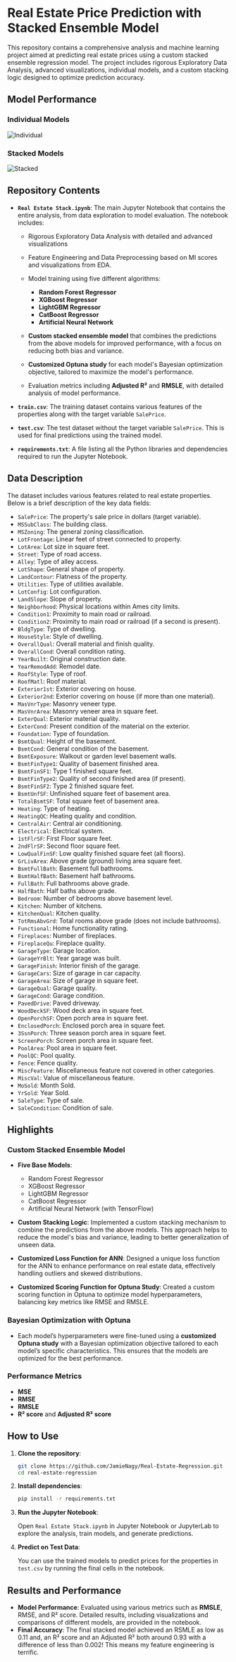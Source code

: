 
# Real Estate Price Prediction with Stacked Ensemble Model

This repository contains a comprehensive analysis and machine learning project aimed at predicting real estate prices using a custom stacked ensemble regression model. The project includes rigorous Exploratory Data Analysis, advanced visualizations, individual models, and a custom stacking logic designed to optimize prediction accuracy.

## Model Performance
### Individual Models
![Individual](individual%20models.png)
### Stacked Models
![Stacked](stacked.png)

## Repository Contents

- **`Real Estate Stack.ipynb`**: The main Jupyter Notebook that contains the entire analysis, from data exploration to model evaluation. The notebook includes:
  - Rigorous Exploratory Data Analysis with detailed and advanced visualizations
  - Feature Engineering and Data Preprocessing based on MI scores and visualizations from EDA.
  - Model training using five different algorithms:
    - **Random Forest Regressor**
    - **XGBoost Regressor**
    - **LightGBM Regressor**
    - **CatBoost Regressor**
    - **Artificial Neural Network**

  - **Custom stacked ensemble model** that combines the predictions from the above models for improved performance, with a focus on reducing both bias and variance.
  - **Customized Optuna study** for each model's Bayesian optimization objective, tailored to maximize the model's performance.
  - Evaluation metrics including **Adjusted R²** and **RMSLE**, with detailed analysis of model performance.

- **`train.csv`**: The training dataset contains various features of the properties along with the target variable `SalePrice`.

- **`test.csv`**: The test dataset without the target variable `SalePrice`. This is used for final predictions using the trained model.

- **`requirements.txt`**: A file listing all the Python libraries and dependencies required to run the Jupyter Notebook. 

## Data Description

The dataset includes various features related to real estate properties. Below is a brief description of the key data fields:

- `SalePrice`: The property's sale price in dollars (target variable).
- `MSSubClass`: The building class.
- `MSZoning`: The general zoning classification.
- `LotFrontage`: Linear feet of street connected to property.
- `LotArea`: Lot size in square feet.
- `Street`: Type of road access.
- `Alley`: Type of alley access.
- `LotShape`: General shape of property.
- `LandContour`: Flatness of the property.
- `Utilities`: Type of utilities available.
- `LotConfig`: Lot configuration.
- `LandSlope`: Slope of property.
- `Neighborhood`: Physical locations within Ames city limits.
- `Condition1`: Proximity to main road or railroad.
- `Condition2`: Proximity to main road or railroad (if a second is present).
- `BldgType`: Type of dwelling.
- `HouseStyle`: Style of dwelling.
- `OverallQual`: Overall material and finish quality.
- `OverallCond`: Overall condition rating.
- `YearBuilt`: Original construction date.
- `YearRemodAdd`: Remodel date.
- `RoofStyle`: Type of roof.
- `RoofMatl`: Roof material.
- `Exterior1st`: Exterior covering on house.
- `Exterior2nd`: Exterior covering on house (if more than one material).
- `MasVnrType`: Masonry veneer type.
- `MasVnrArea`: Masonry veneer area in square feet.
- `ExterQual`: Exterior material quality.
- `ExterCond`: Present condition of the material on the exterior.
- `Foundation`: Type of foundation.
- `BsmtQual`: Height of the basement.
- `BsmtCond`: General condition of the basement.
- `BsmtExposure`: Walkout or garden level basement walls.
- `BsmtFinType1`: Quality of basement finished area.
- `BsmtFinSF1`: Type 1 finished square feet.
- `BsmtFinType2`: Quality of second finished area (if present).
- `BsmtFinSF2`: Type 2 finished square feet.
- `BsmtUnfSF`: Unfinished square feet of basement area.
- `TotalBsmtSF`: Total square feet of basement area.
- `Heating`: Type of heating.
- `HeatingQC`: Heating quality and condition.
- `CentralAir`: Central air conditioning.
- `Electrical`: Electrical system.
- `1stFlrSF`: First Floor square feet.
- `2ndFlrSF`: Second floor square feet.
- `LowQualFinSF`: Low quality finished square feet (all floors).
- `GrLivArea`: Above grade (ground) living area square feet.
- `BsmtFullBath`: Basement full bathrooms.
- `BsmtHalfBath`: Basement half bathrooms.
- `FullBath`: Full bathrooms above grade.
- `HalfBath`: Half baths above grade.
- `Bedroom`: Number of bedrooms above basement level.
- `Kitchen`: Number of kitchens.
- `KitchenQual`: Kitchen quality.
- `TotRmsAbvGrd`: Total rooms above grade (does not include bathrooms).
- `Functional`: Home functionality rating.
- `Fireplaces`: Number of fireplaces.
- `FireplaceQu`: Fireplace quality.
- `GarageType`: Garage location.
- `GarageYrBlt`: Year garage was built.
- `GarageFinish`: Interior finish of the garage.
- `GarageCars`: Size of garage in car capacity.
- `GarageArea`: Size of garage in square feet.
- `GarageQual`: Garage quality.
- `GarageCond`: Garage condition.
- `PavedDrive`: Paved driveway.
- `WoodDeckSF`: Wood deck area in square feet.
- `OpenPorchSF`: Open porch area in square feet.
- `EnclosedPorch`: Enclosed porch area in square feet.
- `3SsnPorch`: Three season porch area in square feet.
- `ScreenPorch`: Screen porch area in square feet.
- `PoolArea`: Pool area in square feet.
- `PoolQC`: Pool quality.
- `Fence`: Fence quality.
- `MiscFeature`: Miscellaneous feature not covered in other categories.
- `MiscVal`: Value of miscellaneous feature.
- `MoSold`: Month Sold.
- `YrSold`: Year Sold.
- `SaleType`: Type of sale.
- `SaleCondition`: Condition of sale.


## Highlights

### Custom Stacked Ensemble Model
- **Five Base Models**: 
  - Random Forest Regressor
  - XGBoost Regressor
  - LightGBM Regressor
  - CatBoost Regressor
  - Artificial Neural Network (with TensorFlow)
  
- **Custom Stacking Logic**: Implemented a custom stacking mechanism to combine the predictions from the above models. This approach helps to reduce the model's bias and variance, leading to better generalization of unseen data.
- **Customized Loss Function for ANN**: Designed a unique loss function for the ANN to enhance performance on real estate data, effectively handling outliers and skewed distributions.
- **Customized Scoring Function for Optuna Study**: Created a custom scoring function in Optuna to optimize model hyperparameters, balancing key metrics like RMSE and RMSLE.

### Bayesian Optimization with Optuna
- Each model’s hyperparameters were fine-tuned using a **customized Optuna study** with a Bayesian optimization objective tailored to each model’s specific characteristics. This ensures that the models are optimized for the best performance.

### Performance Metrics
- **MSE**
- **RMSE**
- **RMSLE**
- **R² score** and **Adjusted R² score**

## How to Use

1. **Clone the repository**:

   ```bash
   git clone https://github.com/JamieNagy/Real-Estate-Regression.git
   cd real-estate-regression
   ```

2. **Install dependencies**:

   ```bash
   pip install -r requirements.txt
   ```

3. **Run the Jupyter Notebook**:

   Open `Real Estate Stack.ipynb` in Jupyter Notebook or JupyterLab to explore the analysis, train models, and generate predictions.

4. **Predict on Test Data**:

   You can use the trained models to predict prices for the properties in `test.csv` by running the final cells in the notebook.

## Results and Performance

- **Model Performance**: Evaluated using various metrics such as **RMSLE**, RMSE, and R² score. Detailed results, including visualizations and comparisons of different models, are provided in the notebook.
- **Final Accuracy**: The final stacked model achieved an RSMLE as low as 0.11 and, an R² score and an Adjusted R² both around 0.93 with a difference of less than 0.002! This means my feature engineering is terrific.
